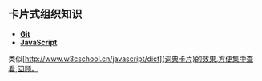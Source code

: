 
## 卡片式组织知识

- [**Git**](Git.md)
- [**JavaScript**](JavaScript.md)



类似[http://www.w3cschool.cn/javascript/dict](词典卡片)的效果,方便集中查看,回顾。